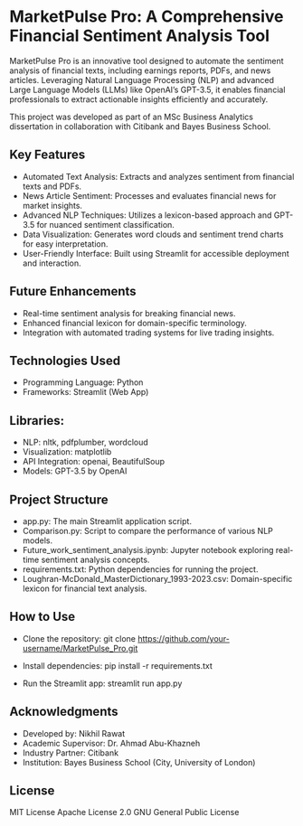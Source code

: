 # MarketPulse Pro: A Comprehensive Financial Sentiment Analysis Tool

MarketPulse Pro is an innovative tool designed to automate the sentiment analysis of financial texts, including earnings reports, PDFs, and news articles. Leveraging Natural Language Processing (NLP) and advanced Large Language Models (LLMs) like OpenAI’s GPT-3.5, it enables financial professionals to extract actionable insights efficiently and accurately.

This project was developed as part of an MSc Business Analytics dissertation in collaboration with Citibank and Bayes Business School.


## Key Features
- Automated Text Analysis: Extracts and analyzes sentiment from financial texts and PDFs.
- News Article Sentiment: Processes and evaluates financial news for market insights.
- Advanced NLP Techniques: Utilizes a lexicon-based approach and GPT-3.5 for nuanced sentiment classification.
- Data Visualization: Generates word clouds and sentiment trend charts for easy interpretation.
- User-Friendly Interface: Built using Streamlit for accessible deployment and interaction.


## Future Enhancements
- Real-time sentiment analysis for breaking financial news.
- Enhanced financial lexicon for domain-specific terminology.
- Integration with automated trading systems for live trading insights.


## Technologies Used
- Programming Language: Python
- Frameworks: Streamlit (Web App)


## Libraries:
- NLP: nltk, pdfplumber, wordcloud
- Visualization: matplotlib
- API Integration: openai, BeautifulSoup
- Models: GPT-3.5 by OpenAI


## Project Structure
- app.py: The main Streamlit application script.
- Comparison.py: Script to compare the performance of various NLP models.
- Future_work_sentiment_analysis.ipynb: Jupyter notebook exploring real-time sentiment analysis concepts.
- requirements.txt: Python dependencies for running the project.
- Loughran-McDonald_MasterDictionary_1993-2023.csv: Domain-specific lexicon for financial text analysis.


## How to Use
- Clone the repository: git clone https://github.com/your-username/MarketPulse_Pro.git

- Install dependencies: pip install -r requirements.txt

- Run the Streamlit app: streamlit run app.py


## Acknowledgments
- Developed by: Nikhil Rawat
- Academic Supervisor: Dr. Ahmad Abu-Khazneh
- Industry Partner: Citibank
- Institution: Bayes Business School (City, University of London)

## License
MIT License
Apache License 2.0
GNU General Public License
